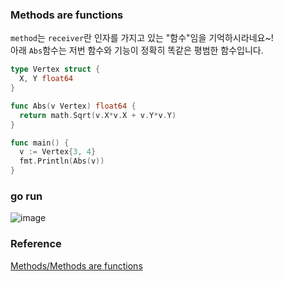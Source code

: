 ### Methods are functions
`method`는 `receiver`란 인자를 가지고 있는 "함수"임을 기억하시라네요~!<br>
아래 `Abs`함수는 저번 함수와 기능이 정확히 똑같은 평범한 함수입니다.<br>
```go
type Vertex struct {
  X, Y float64
}

func Abs(v Vertex) float64 {
  return math.Sqrt(v.X*v.X + v.Y*v.Y)
}

func main() {
  v := Vertex{3, 4}
  fmt.Println(Abs(v))
}
```

### go run
![image](https://github.com/user-attachments/assets/8eea423d-2ad8-4f0c-baff-2d394499c419)


### Reference
[Methods/Methods are functions](https://go.dev/tour/methods/2)<br>
